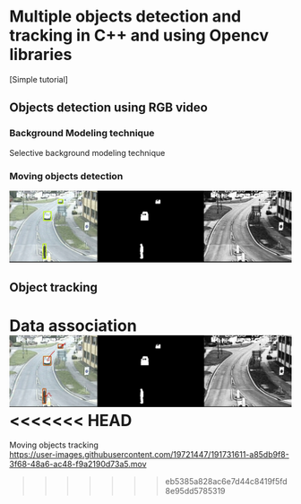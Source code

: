 #  Multiple objects detection and tracking  in C++ and using Opencv libraries<br> 
[Simple tutorial]


## Objects detection using RGB video
### Background Modeling technique
Selective background modeling technique
### Moving objects detection
![alt=moving object detection ](./ObjectDetection.png "Moving Objects Detection")
## Object tracking
Data association<br>
![alt=moving object tracking ](./ObjectTracking.png "Moving Objects Tracking")
<<<<<<< HEAD
=======
Moving objects tracking<br>
https://user-images.githubusercontent.com/19721447/191731611-a85db9f8-3f68-48a6-ac48-f9a2190d73a5.mov

>>>>>>> eb5385a828ac6e7d44c8419f5fd8e95dd5785319
